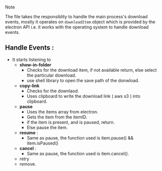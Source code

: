 >[!Note]
>The file takes the responsiblity to handle the main process's download events, mostly it operates on `downloadItem` object which is provided by the electron API i.e. it works with the operating system to handle download events.

## Handle Events : 
- It starts listening to
	- **show-in-folder**
		- Checks for the download item, if not available return, else select the particular download.
		- use shell library to open the save path of the donwload.
	- **copy-link**
		- Checks for the downlaod.
		- Uses clipboard to write the download link ( aws s3 ) into clipboard.
	- **pause**
		- Uses the items array from electron.
		- Gets the item from the itemID.
		- if the item is present, and is paused, return.
		- Else pause the item.
	- **resume** : 
		- Same as pause, the function used is item.pause() && item.isPaused()
	- **cancel** : 
		- Same as pause, the function used is item.cancel().
	- retry
	- remove.